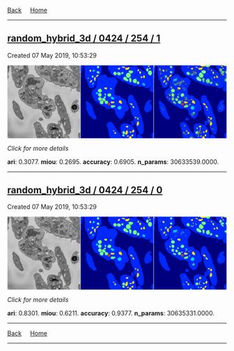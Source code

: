 
[Back](..)&nbsp;&nbsp;&nbsp;&nbsp;&nbsp;[Home](https://leapmanlab.github.io/snapshots)

---

<div class="summary"><a href="1"><h2>random_hybrid_3d / 0424 / 254 / 1</h2></a><p>Created 07 May 2019, 10:53:29
</p><a href="1"><img src="1/media/summary.png" align="center"></a><p>
<i>Click for more details</i>
</p></div>

**ari**: 0.3077. **miou**: 0.2695. **accuracy**: 0.6905. **n_params**: 30633539.0000. 

---

<div class="summary"><a href="0"><h2>random_hybrid_3d / 0424 / 254 / 0</h2></a><p>Created 07 May 2019, 10:53:29
</p><a href="0"><img src="0/media/summary.png" align="center"></a><p>
<i>Click for more details</i>
</p></div>

**ari**: 0.8301. **miou**: 0.6211. **accuracy**: 0.9377. **n_params**: 30635331.0000. 

---

[Back](..)&nbsp;&nbsp;&nbsp;&nbsp;&nbsp;[Home](https://leapmanlab.github.io/snapshots)

---